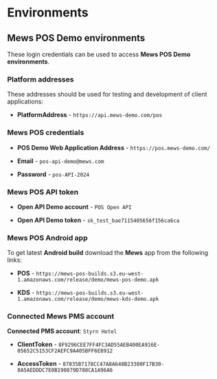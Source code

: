 # Environments

## Mews POS Demo environments ##
These login credentials can be used to access __Mews POS Demo environments__.

### Platform addresses ###
These addresses should be used for testing and development of client applications:

* __PlatformAddress__ - `https://api.mews-demo.com/pos`

### Mews POS credentials ### 
* __POS Demo Web Application Address__ - `https://pos.mews-demo.com/`

* __Email__ - `pos-api-demo@mews.com`

* __Password__ - `pos-API-2024`


### Mews POS API token ###
* __Open API Demo account__ - `POS Open API`

* __Open API Demo token__ - `sk_test_bae7115405656f156ca6ca`


### Mews POS Android app ###
To get latest __Android build__ download the __Mews__ app from the following links:

* __POS__ - `https://mews-pos-builds.s3.eu-west-1.amazonaws.com/release/demo/mews-pos-demo.apk`

* __KDS__ - `https://mews-pos-builds.s3.eu-west-1.amazonaws.com/release/demo/mews-kds-demo.apk`

### Connected Mews PMS account ###
__Connected PMS account__:  `Styrn Hotel`
* __ClientToken__ - `8F9296CEE7FF4FC3AD55AEB400EA916E-05652C5153CF2AEFC9A405BFF6E8912`

* __AccessToken__ - `87835B7178CC47A8A648B23300F17B30-8A5AEDDDC7E0B190879D788CA1A96A6`
